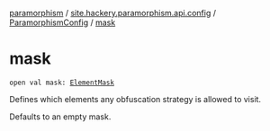 [paramorphism](../../index.md) / [site.hackery.paramorphism.api.config](../index.md) / [ParamorphismConfig](index.md) / [mask](./mask.md)

# mask

`open val mask: `[`ElementMask`](../-element-mask/index.md)

Defines which elements any obfuscation strategy is allowed to visit.

Defaults to an empty mask.

